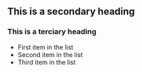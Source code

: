 ## This is a secondary heading
### This is a terciary heading

* First item in the list
* Second item in the list
* Third item in the list
